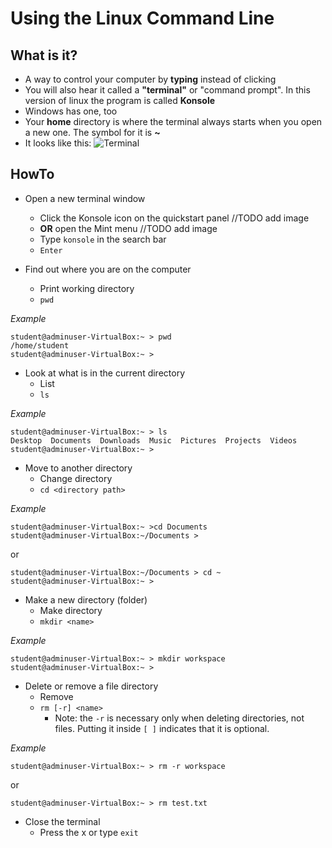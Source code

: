# Using the Linux Command Line

## What is it? ##
- A way to control your computer by **typing** instead of clicking
- You will also hear it called a **"terminal"** or "command prompt".  In this version of linux the program is called **Konsole**
- Windows has one, too
- Your **home** directory is where the terminal always starts when you open a new one.  The symbol for it is **~**
- It looks like this: ![Terminal](https://github.com/k0d3k1ttn/tutorial/blob/master/en/images/terminal.jpg)

## HowTo ##

- Open a new terminal window
	- Click the Konsole icon on the quickstart panel
//TODO add image
	- **OR** open the Mint menu
//TODO add image
	- Type ```konsole``` in the search bar
	- ```Enter```

- Find out where you are on the computer
	- Print working directory
	- ```pwd```

*Example*

    student@adminuser-VirtualBox:~ > pwd
    /home/student
    student@adminuser-VirtualBox:~ >

- Look at what is in the current directory
	- List
	- ```ls```

*Example*

	student@adminuser-VirtualBox:~ > ls
	Desktop  Documents  Downloads  Music  Pictures  Projects  Videos
	student@adminuser-VirtualBox:~ >

- Move to another directory
	- Change directory
	- ```cd <directory path>```

*Example*

    student@adminuser-VirtualBox:~ >cd Documents
    student@adminuser-VirtualBox:~/Documents >
or

    student@adminuser-VirtualBox:~/Documents > cd ~
    student@adminuser-VirtualBox:~ >

- Make a new directory (folder)
	- Make directory
	- ```mkdir <name>```

*Example*

	student@adminuser-VirtualBox:~ > mkdir workspace
	student@adminuser-VirtualBox:~ >

- Delete or remove a file directory
	- Remove
	- ```rm [-r] <name>```
		- Note: the ```-r``` is necessary only when deleting directories, not files.  Putting it inside ```[ ]``` indicates that it is optional.

*Example*

	student@adminuser-VirtualBox:~ > rm -r workspace
or

	student@adminuser-VirtualBox:~ > rm test.txt

- Close the terminal
	- Press the x or type ```exit```
